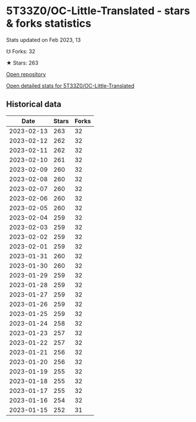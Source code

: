 # 5T33Z0/OC-Little-Translated - stars & forks statistics

Stats updated on Feb 2023, 13

☋ Forks: 32

★ Stars: 263

[Open repository](https://github.com/5T33Z0/OC-Little-Translated)

[Open detailed stats for 5T33Z0/OC-Little-Translated](https://reviewgithub.com/rep/5T33Z0/OC-Little-Translated)

## Historical data
| Date | Stars | Forks |
|------|-------|-------|
| 2023-02-13 | 263 | 32 | 
| 2023-02-12 | 262 | 32 | 
| 2023-02-11 | 262 | 32 | 
| 2023-02-10 | 261 | 32 | 
| 2023-02-09 | 260 | 32 | 
| 2023-02-08 | 260 | 32 | 
| 2023-02-07 | 260 | 32 | 
| 2023-02-06 | 260 | 32 | 
| 2023-02-05 | 260 | 32 | 
| 2023-02-04 | 259 | 32 | 
| 2023-02-03 | 259 | 32 | 
| 2023-02-02 | 259 | 32 | 
| 2023-02-01 | 259 | 32 | 
| 2023-01-31 | 260 | 32 | 
| 2023-01-30 | 260 | 32 | 
| 2023-01-29 | 259 | 32 | 
| 2023-01-28 | 259 | 32 | 
| 2023-01-27 | 259 | 32 | 
| 2023-01-26 | 259 | 32 | 
| 2023-01-25 | 259 | 32 | 
| 2023-01-24 | 258 | 32 | 
| 2023-01-23 | 257 | 32 | 
| 2023-01-22 | 257 | 32 | 
| 2023-01-21 | 256 | 32 | 
| 2023-01-20 | 256 | 32 | 
| 2023-01-19 | 255 | 32 | 
| 2023-01-18 | 255 | 32 | 
| 2023-01-17 | 255 | 32 | 
| 2023-01-16 | 254 | 32 | 
| 2023-01-15 | 252 | 31 | 

